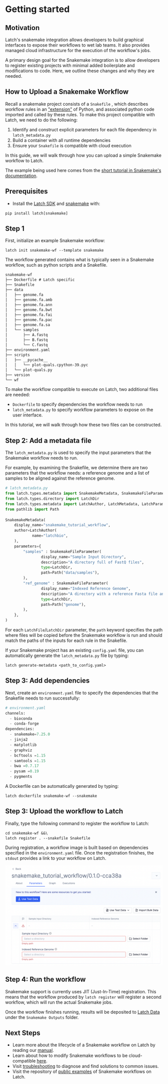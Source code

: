 # Getting started

## Motivation
Latch's snakemake integration allows developers to build graphical interfaces to expose their workflows to wet lab teams. It also provides managed cloud infrastructure for the execution of the workflow's jobs.

A primary design goal for the Snakemake integration is to allow developers to register existing projects with minimal added boilerplate and modifications to code. Here, we outline these changes and why they are needed.

## How to Upload a Snakemake Workflow
Recall a snakemake project consists of a `Snakefile` , which describes workflow
rules in an ["extension"](https://snakemake.readthedocs.io/en/stable/snakefiles/rules.html) of Python, and associated python code imported and called by these rules. To make this project compatible with Latch, we need to do the following:

1. Identify and construct explicit parameters for each file dependency in `latch_metadata.py`
2. Build a container with all runtime dependencies
3. Ensure your `Snakefile` is compatible with cloud execution

In this guide, we will walk through how you can upload a simple Snakemake workflow to Latch.

The example being used here comes from the [short tutorial in Snakemake's documentation](https://snakemake.readthedocs.io/en/stable/tutorial/short.html).

## Prerequisites

* Install the [Latch SDK](https://github.com/latchbio/latch#installation) and [snakemake](https://snakemake.readthedocs.io/en/stable/getting_started/installation.html) with:

```console
pip install latch[snakemake]
```

## Step 1

First, initialize an example Snakemake workflow:

```console
latch init snakemake-wf --template snakemake
```

The workflow generated contains what is typically seen in a Snakemake workflow, such as python scripts and a Snakefile.

```console
snakemake-wf
├── Dockerfile # Latch specific
├── Snakefile
├── data
│   ├── genome.fa
│   ├── genome.fa.amb
│   ├── genome.fa.ann
│   ├── genome.fa.bwt
│   ├── genome.fa.fai
│   ├── genome.fa.pac
│   ├── genome.fa.sa
│   └── samples
│       ├── A.fastq
│       ├── B.fastq
│       └── C.fastq
├── environment.yaml
├── scripts
│   ├── __pycache__
│   │   └── plot-quals.cpython-39.pyc
│   └── plot-quals.py
├── version
└── wf
```

To make the workflow compatible to execute on Latch, two additional files are needed:

* `Dockerfile` to specify dependencies the workflow needs to run
* `latch_metadata.py` to specify workflow parameters to expose on the user interface.

In this tutorial, we will walk through how these two files can be constructed.

## Step 2: Add a metadata file

The `latch_metadata.py` is used to specify the input parameters that the Snakemake workflow needs to run.

For example, by examining the Snakefile, we determine there are two parameters that the workflow needs: a reference genome and a list of samples to be aligned against the reference genome.

```python
# latch_metadata.py
from latch.types.metadata import SnakemakeMetadata, SnakemakeFileParameter
from latch.types.directory import LatchDir
from latch.types.metadata import LatchAuthor, LatchMetadata, LatchParameter
from pathlib import Path

SnakemakeMetadata(
    display_name="snakemake_tutorial_workflow",
    author=LatchAuthor(
            name="latchbio",
    ),
    parameters={
        "samples" : SnakemakeFileParameter(
                display_name="Sample Input Directory",
                description="A directory full of FastQ files",
                type=LatchDir,
                path=Path("data/samples"),
        ),
        "ref_genome" : SnakemakeFileParameter(
                display_name="Indexed Reference Genome",
                description="A directory with a reference Fasta file and the 6 index files produced from `bwa index`",
                type=LatchDir,
                path=Path("genome"),
        ),
    },
)
```

For each `LatchFile`/`LatchDir` parameter, the `path` keyword specifies the path where files will be copied before the Snakemake workflow is run and should match the paths of the inputs for each rule in the Snakefile.

If your Snakemake project has an existing `config.yaml` file, you can automatically generate the `latch_metadata.py` file by typing:
```console
latch generate-metadata <path_to_config.yaml>
```

## Step 3: Add dependencies

Next, create an `environment.yaml` file to specify the dependencies that the Snakefile needs to run successfully:

```python
# environment.yaml
channels:
  - bioconda
  - conda-forge
dependencies:
  - snakemake=7.25.0
  - jinja2
  - matplotlib
  - graphviz
  - bcftools =1.15
  - samtools =1.15
  - bwa =0.7.17
  - pysam =0.19
  - pygments
```

A Dockerfile can be automatically generated by typing:
```console
latch dockerfile snakemake-wf --snakemake
```

## Step 3: Upload the workflow to Latch

Finally, type the following command to register the workflow to Latch:

```console
cd snakemake-wf &&\ 
latch register . --snakefile Snakefile
```

During registration, a workflow image is built based on dependencies specified in the `environment.yaml` file. Once the registration finishes, the `stdout` provides a link to your workflow on Latch.

![Snakemake workflow interface on Latch](../assets/snakemake/tutorial.png)

## Step 4: Run the workflow

Snakemake support is currently uses JIT (Just-In-Time) registration. This means that the workflow produced by `latch register` will register a second workflow, which will run the actual Snakemake jobs.

Once the workflow finishes running, results will be deposited to [Latch Data](https://console.latch.bio/data) under the `Snakemake Outputs` folder.

## Next Steps

* Learn more about the lifecycle of a Snakemake workflow on Latch by reading our [manual](../snakemake/lifecycle.md).
* Learn about how to modify Snakemake workflows to be cloud-compatible [here](../snakemake/cloud.md).
* Visit [troubleshooting](../snakemake/troubleshooting.md) to diagnose and find solutions to common issues.
* Visit the repository of [public examples](https://github.com/latchbio/latch-snakemake-examples) of Snakemake workflows on Latch.
